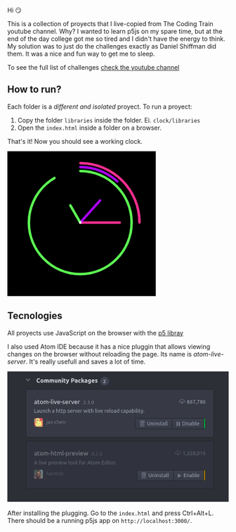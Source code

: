 
Hi :smirk:

This is a collection of proyects that I live-copied from The Coding Train youtube channel. Why? I wanted to learn p5js on my spare time, but at the end of the day college got me so tired and I didn't have the energy to think. My solution was to just do the challenges exactly as Daniel Shiffman did them. It was a nice and fun way to get me to sleep.

To see the full list of challenges [check the youtube channel](https://www.youtube.com/watch?v=17WoOqgXsRM&list=PLRqwX-V7Uu6ZiZxtDDRCi6uhfTH4FilpH)

## How to run?

Each folder is a *different and isolated* proyect. To run a proyect: 

1. Copy the folder `libraries` inside the folder. Ei. `clock/libraries`
2. Open the `index.html` inside a folder on a browser.

That's it! Now you should see a working clock.

![](/readmeImages/exampleClock.png)

## Tecnologies

All proyects use JavaScript on the browser with the [p5 libray](https://p5js.org/)

I also used Atom IDE because it has a nice pluggin that allows viewing changes on the browser without reloading the page. Its name is *atom-live-server*. It's really usefull and saves a lot of time. 

![](/readmeImages/atom-live-server.png)

After installing the plugging. Go to the `index.html` and press Ctrl+Alt+L. 
There should be a running p5js app on `http://localhost:3000/`.





